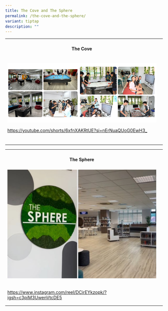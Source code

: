 ```yaml
---
title: The Cove and The Sphere
permalink: /the-cove-and-the-sphere/
variant: tiptap
description: ""
---
```

<table style="minWidth: 50px">
<colgroup>
<col>
<col>
</colgroup>
<tbody>
<tr>
<th rowspan="1" colspan="1">
<h4>The Cove</h4>
</th>
<th rowspan="1" colspan="1">
<p></p>
</th>
</tr>
<tr>
<td rowspan="1" colspan="1">
<p></p>
<div class="isomer-image-wrapper">
<img style="width: 100%" height="auto" width="100%" alt="the cove" src="/images/Announcement/the_cove_copy.jpg">
</div>
<p><a href="https://youtube.com/shorts/6xfnXAKRtUE?si=nErNuaQUoG0EwH3_" rel="noopener noreferrer nofollow" target="_blank">https://youtube.com/shorts/6xfnXAKRtUE?si=nErNuaQUoG0EwH3_</a>
</p>
</td>
<td rowspan="1" colspan="1">
<p></p>
</td>
</tr>
<tr>
<td rowspan="1" colspan="1">
<p></p>
</td>
<td rowspan="1" colspan="1">
<p></p>
</td>
</tr>
</tbody>
</table>
<table style="minWidth: 50px">
<colgroup>
<col>
<col>
</colgroup>
<tbody>
<tr>
<th rowspan="1" colspan="1">
<h4>The Sphere</h4>
</th>
<th rowspan="1" colspan="1">
<p></p>
</th>
</tr>
<tr>
<td rowspan="1" colspan="1">
<div class="isomer-image-wrapper">
<img style="width: 100%" height="auto" width="100%" alt="Sphere" src="/images/Announcement/Sphere.jpg">
</div>
<p></p>
</td>
<td rowspan="1" colspan="1">
<p></p>
</td>
</tr>
<tr>
<td rowspan="1" colspan="1">
<p><a href="https://www.instagram.com/reel/DCirEYkzopk/?igsh=c3piM3UwenVtcDE5" rel="noopener noreferrer nofollow" target="_blank">https://www.instagram.com/reel/DCirEYkzopk/?igsh=c3piM3UwenVtcDE5</a>
</p>
</td>
<td rowspan="1" colspan="1">
<p></p>
</td>
</tr>
</tbody>
</table>
<p></p>
